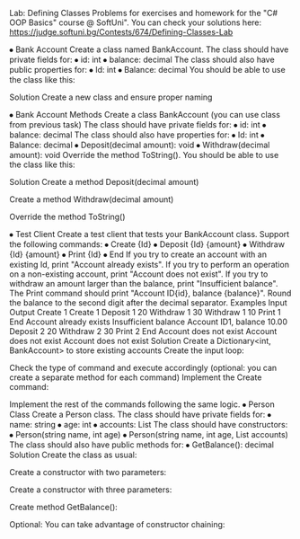 ﻿Lab: Defining Classes
Problems for exercises and homework for the "C# OOP Basics" course @ SoftUni".
You can check your solutions here: https://judge.softuni.bg/Contests/674/Defining-Classes-Lab 


⦁	Bank Account
Create a class named BankAccount.
The class should have private fields for:
⦁	id: int
⦁	balance: decimal
The class should also have public properties for:
⦁	Id: int
⦁	Balance: decimal
You should be able to use the class like this:
 
Solution
Create a new class and ensure proper naming
 
⦁	Bank Account Methods
Create a class BankAccount (you can use class from previous task)
The class should have private fields for:
⦁	id: int
⦁	balance: decimal
The class should also have properties for:
⦁	Id: int
⦁	Balance: decimal
⦁	Deposit(decimal amount): void
⦁	Withdraw(decimal amount): void
Override the method ToString().
You should be able to use the class like this:
 
Solution
Create a method Deposit(decimal amount)
 
Create a method Withdraw(decimal amount)
 
Override the method ToString()
 
⦁	Test Client
Create a test client that tests your BankAccount class.
Support the following commands:
⦁	Create {Id}
⦁	Deposit {Id} {amount}
⦁	Withdraw {Id} {amount}
⦁	Print {Id}
⦁	End
If you try to create an account with an existing Id, print "Account already exists".
If you try to perform an operation on a non-existing account, print "Account does not exist".
If you try to withdraw an amount larger than the balance, print "Insufficient balance".
The Print command should print "Account ID{id}, balance {balance}". Round the balance to the second digit after the decimal separator.
Examples
Input	Output
Create 1
Create 1
Deposit 1 20
Withdraw 1 30
Withdraw 1 10
Print 1
End	Account already exists
Insufficient balance
Account ID1, balance 10.00
Deposit 2 20
Withdraw 2 30
Print 2
End	Account does not exist
Account does not exist
Account does not exist
Solution
Create a Dictionary<int, BankAccount> to store existing accounts 
Create the input loop:
 
Check the type of command and execute accordingly (optional: you can create a separate method for each command) 
Implement the Create command:
 
Implement the rest of the commands following the same logic.
⦁	Person Class
Create a Person class.
The class should have private fields for:
⦁	name: string
⦁	age: int
⦁	accounts: List<BankAccount>
The class should have constructors:
⦁	Person(string name, int age)
⦁	Person(string name, int age, List<BankAccount> accounts)
The class should also have public methods for:
⦁	GetBalance(): decimal
Solution
Create the class as usual:
 
Create a constructor with two parameters:
 
Create a constructor with three parameters:
 
Create method GetBalance():
 
Optional: You can take advantage of constructor chaining:
 
